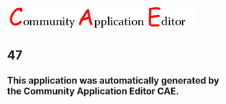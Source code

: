 ![CAE](https://github.com/CAETESTRWTH/CAE-Deployment-Temp/blob/master/img/logo.png)  

47
===================


This application was automatically generated by the Community Application Editor CAE.  
---------------
